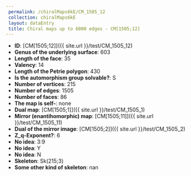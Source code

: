 ```yaml
--- 
 permalink: /chiralMaps6kE/CM_1505_12 
 collection: chiralMaps6kE
 layout: dataEntry
 title: Chiral maps up to 6000 edges - CM[1505;12]
---
```


- **ID**: [CM[1505;12]]({{ site.url }}/test/CM_1505_12)
- **Genus of the underlying surface**: 603
- **Length of the face**: 35
- **Valency**: 14
- **Length of the Petrie polygon**: 430
- **Is the automorphism group solvable?**: S
- **Number of vertices**: 215
- **Number of edges**: 1505
- **Number of faces**: 86
- **The map is self-**: none
- **Dual map**: [CM[1505;1]]({{ site.url }}/test/CM_1505_1)
- **Mirror (enantihomorphic) map**: [CM[1505;11]]({{ site.url }}/test/CM_1505_11)
- **Dual of the mirror image**: [CM[1505;2]]({{ site.url }}/test/CM_1505_2)
- **Z_q-Exponent?**: 6
- **No idea**:  3:9
- **No idea**: Y
- **No idea**: N
- **Skeleton**: Sk(215;3)
- **Some other kind of skeleton**: nan
